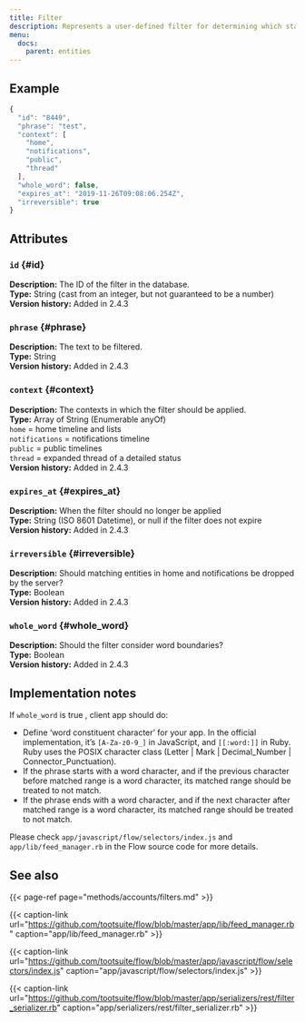 ```yaml
---
title: Filter
description: Represents a user-defined filter for determining which statuses should not be shown to the user.
menu:
  docs:
    parent: entities
---
```


## Example

```javascript
{
  "id": "8449",
  "phrase": "test",
  "context": [
    "home",
    "notifications",
    "public",
    "thread"
  ],
  "whole_word": false,
  "expires_at": "2019-11-26T09:08:06.254Z",
  "irreversible": true
}
```

## Attributes

### `id` {#id}

**Description:** The ID of the filter in the database.\
**Type:** String \(cast from an integer, but not guaranteed to be a number\)\
**Version history:** Added in 2.4.3

### `phrase` {#phrase}

**Description:** The text to be filtered.\
**Type:** String\
**Version history:** Added in 2.4.3

### `context` {#context}

**Description:** The contexts in which the filter should be applied.\
**Type:** Array of String \(Enumerable anyOf\)\
`home` = home timeline and lists\
`notifications` = notifications timeline\
`public` = public timelines\
`thread` = expanded thread of a detailed status\
**Version history:** Added in 2.4.3

### `expires_at` {#expires_at}

**Description:** When the filter should no longer be applied\
**Type:** String \(ISO 8601 Datetime\), or null if the filter does not expire\
**Version history:** Added in 2.4.3

### `irreversible` {#irreversible}

**Description:** Should matching entities in home and notifications be dropped by the server?\
**Type:** Boolean\
**Version history:** Added in 2.4.3

### `whole_word` {#whole_word}

**Description:** Should the filter consider word boundaries?\
**Type:** Boolean\
**Version history:** Added in 2.4.3

## Implementation notes

If `whole_word` is true , client app should do:

* Define ‘word constituent character’ for your app. In the official implementation, it’s `[A-Za-z0-9_]` in JavaScript, and `[[:word:]]` in Ruby. Ruby uses the POSIX character class \(Letter \| Mark \| Decimal\_Number \| Connector\_Punctuation\).
* If the phrase starts with a word character, and if the previous character before matched range is a word character, its matched range should be treated to not match.
* If the phrase ends with a word character, and if the next character after matched range is a word character, its matched range should be treated to not match.

Please check `app/javascript/flow/selectors/index.js` and `app/lib/feed_manager.rb` in the Flow source code for more details.

## See also

{{< page-ref page="methods/accounts/filters.md" >}}

{{< caption-link url="https://github.com/tootsuite/flow/blob/master/app/lib/feed_manager.rb" caption="app/lib/feed\_manager.rb" >}}

{{< caption-link url="https://github.com/tootsuite/flow/blob/master/app/javascript/flow/selectors/index.js" caption="app/javascript/flow/selectors/index.js" >}}

{{< caption-link url="https://github.com/tootsuite/flow/blob/master/app/serializers/rest/filter_serializer.rb" caption="app/serializers/rest/filter\_serializer.rb" >}}



